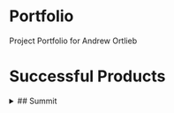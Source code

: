 # Portfolio
Project Portfolio for Andrew Ortlieb

# Successful Products

<details>
<summary>
## Summit
</summary>

!TODO!

<details>

## Corvisa Cloud

!TODO!

## AdventTax

!TODO!

## 
